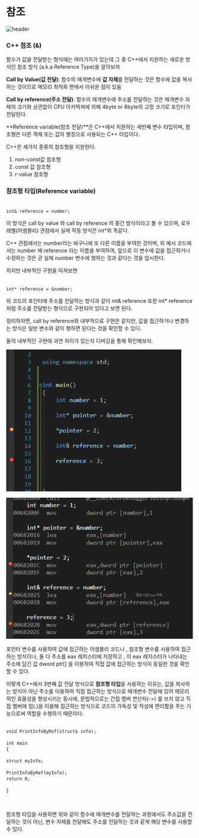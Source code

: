 <h1>참조</h1>

![header](https://capsule-render.vercel.app/api?color=gradient&type=waving)

### C++ 참조 (&)

함수가 값을 전달받는 형식에는 여러가지가 있는데 그 중 C++에서 지원하는 새로운 방식인 참조 방식 (a.k.a Reference Type)을 알아보자 

**Call by Value(값 전달)**: 함수의 매개변수에 **값 자체**를 전달하는 것은 함수에 값을 복사하는 것이므로 메모리 최적화 면에서 아쉬운 점이 있음

**Call by reference(주소 전달)**: 함수의 매개변수에 주소를 전달하는 것은 매개변수 자체의 크기와 상관없이 CPU 아키텍쳐에 의해 4byte or 8byte의 고정 크기로 포인터가 전달된다.


**Reference variable(참조 전달)**은 C++에서 지원하는 세번째 변수 타입이며, 참조형은 다른 객체 또는 값의 별칭으로 사용되는 C++ 타입이다. 

C++은 세가지 종류의 참조형을 지원한다.

1. non-const값 참조형
2. const 값 참조형
3. r-value 참조형


### 참조형 타입(Reference variable)

<code>
int& reference = number;
</code>

이 방식은 call by value 와 call by reference 의 중간 방식이라고 볼 수 있으며,
로우레벨(어셈블리) 관점에서 실제 작동 방식은 int*와 똑같다.

C++ 관점에서는 number라는 바구니에 또 다른 이름을 부여한 것이며, 위 예시 코드에서는 number 에 reference 라는 이름을 부여하여, 앞으로 이 변수에 값을 접근하거나 수정하는 것은 곧 실제 number 변수에 행하는 것과 같다는 것을 암시한다.

하지만 내부적인 구현을 따져보면 

<code>
int* reference = &number;
</code>

위 코드의 포인터에 주소를 전달하는 방식과 같이 int& reference 또한 int* reference 처럼 주소를 전달받는 형식으로 구현되어 있다고 보면 된다. 

정리하자면, call by reference와 내부적으로 구현은 같지만, 값을 접근하거나 변경하는 방식은 일반 변수와 같이 행하면 된다는 것을 확인할 수 있다.

둘의 내부적인 구현에 과연 차이가 있는지 디버깅을 통해 확인해보자.

![LocalVariableImage](/Images/Reference1.png) 

![LocalVariableImage](/Images/Reference2.png) 

포인터 변수를 사용하여 값에 접근하는 어셈블리 코드나 , 참조형 변수를 사용하여 접근하는 방식이나, 둘 다 주소를 eax 레지스터에 저장하고 , 이 eax 레지스터가 나타내는 주소에 담긴 값 dword ptr[] 을 이용하여 직접 값에 접근하는 방식이 동일한 것을 확인할 수 있다.

이렇게 C++에서 3번째 값 전달 방식으로 **참조형 타입**을 사용하는 이유는, 값을 복사하는 방식이 아닌 주소를 이용하여 직접 접근하는 방식으로 매개변수 전달에 있어 메모리적인 효율성을 향상시키는 동시에, 문법적으로는 간접 멤버 연산자(->) 를 쓰지 않고 직접 멤버에 점(.)을 이용해 접근하는 방식으로 코드의 가독성 및 작성에 편리함을 주는 기능으로써 역할을 수행하기 때문이다.

<pre>
<code>
void PrintInfoByRef(struct& info);

int main 
{

struct myInfo;

PrintInfoByRef(myInfo);
return 0;

}

</code>
</pre>

참조형 타입을 사용하면 위와 같이 함수에 매개변수를 전달하는 과정에서도 주소값을 전달하는 것이 아닌, 변수 자체를 전달해도 주소를 전달하는 것과 같게 해당 변수를 사용할 수 있다.